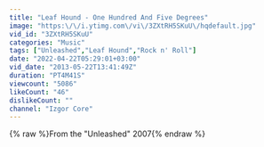 ```yaml
---
title: "Leaf Hound - One Hundred And Five Degrees"
image: "https:\/\/i.ytimg.com\/vi\/3ZXtRH5SKuU\/hqdefault.jpg"
vid_id: "3ZXtRH5SKuU"
categories: "Music"
tags: ["Unleashed","Leaf Hound","Rock n' Roll"]
date: "2022-04-22T05:29:01+03:00"
vid_date: "2013-05-22T13:41:49Z"
duration: "PT4M41S"
viewcount: "5086"
likeCount: "46"
dislikeCount: ""
channel: "Izgor Core"
---
```

{% raw %}From the &quot;Unleashed&quot; 2007{% endraw %}
